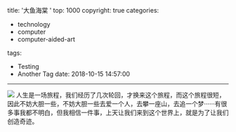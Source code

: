title: '大鱼海棠 '
top: 1000
copyright: true
categories:
  - technology
  - computer
  - computer-aided-art
 
tags:
- Testing
- Another Tag
date: 2018-10-15 14:57:00

---

![](/images/dayuhaitang.jpg)
人生是一场旅程，我们经历了几次轮回，才换来这个旅程，而这个旅程很短，因此不妨大胆一些，不妨大胆一些去爱一个人，去攀一座山，去追一个梦······有很多事我都不明白，但我相信一件事，上天让我们来到这个世界上，就是为了让我们创造奇迹。
<!--more-->
